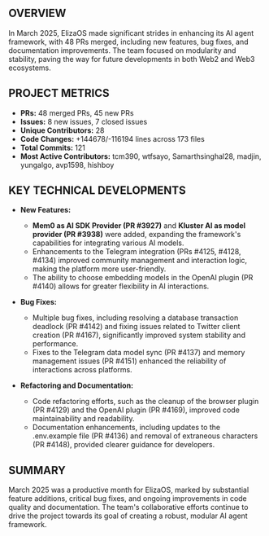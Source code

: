 ## OVERVIEW 
In March 2025, ElizaOS made significant strides in enhancing its AI agent framework, with 48 PRs merged, including new features, bug fixes, and documentation improvements. The team focused on modularity and stability, paving the way for future developments in both Web2 and Web3 ecosystems.

## PROJECT METRICS
- **PRs:** 48 merged PRs, 45 new PRs
- **Issues:** 8 new issues, 7 closed issues
- **Unique Contributors:** 28
- **Code Changes:** +144678/-116194 lines across 173 files
- **Total Commits:** 121
- **Most Active Contributors:** tcm390, wtfsayo, Samarthsinghal28, madjin, yungalgo, avp1598, hishboy

## KEY TECHNICAL DEVELOPMENTS
- **New Features:**
  - **Mem0 as AI SDK Provider (PR #3927)** and **Kluster AI as model provider (PR #3938)** were added, expanding the framework's capabilities for integrating various AI models.
  - Enhancements to the Telegram integration (PRs #4125, #4128, #4134) improved community management and interaction logic, making the platform more user-friendly.
  - The ability to choose embedding models in the OpenAI plugin (PR #4140) allows for greater flexibility in AI interactions.

- **Bug Fixes:**
  - Multiple bug fixes, including resolving a database transaction deadlock (PR #4142) and fixing issues related to Twitter client creation (PR #4167), significantly improved system stability and performance.
  - Fixes to the Telegram data model sync (PR #4137) and memory management issues (PR #4151) enhanced the reliability of interactions across platforms.

- **Refactoring and Documentation:**
  - Code refactoring efforts, such as the cleanup of the browser plugin (PR #4129) and the OpenAI plugin (PR #4169), improved code maintainability and readability.
  - Documentation enhancements, including updates to the .env.example file (PR #4136) and removal of extraneous characters (PR #4148), provided clearer guidance for developers.

## SUMMARY
March 2025 was a productive month for ElizaOS, marked by substantial feature additions, critical bug fixes, and ongoing improvements in code quality and documentation. The team's collaborative efforts continue to drive the project towards its goal of creating a robust, modular AI agent framework.